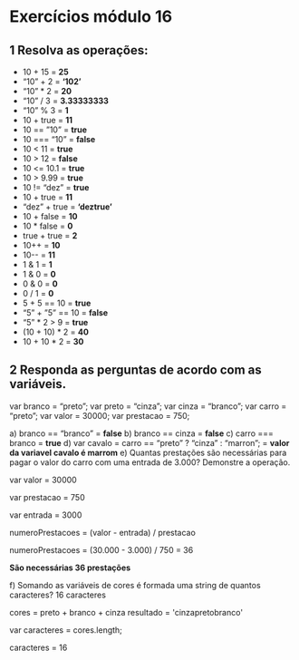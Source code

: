 # Exercícios módulo 16

## **1 Resolva as operações:**

-	10 + 15 = **25**
-	“10” + 2 = **‘102’**
-	“10” * 2 =  **20**
-	“10” / 3 =  **3.33333333**
-	“10” % 3 = **1**
-	10 + true = **11**
-	10 == ”10” =  **true**
-	10 === “10” = **false**
-	10 < 11 = **true**
-	10 > 12 =  **false**
-	10 <= 10.1 = **true**
-	10 > 9.99 =  **true**
-	10 != “dez” = **true**
-	10 + true =  **11** 
-	“dez” + true = **‘deztrue’**
-	10 + false =  **10**
-	10 * false =  **0**
-	true + true = **2**
-	10++ =   **10**
-	10-- = **11**
-	1 & 1 = **1**
-	1 & 0 = **0**
-	0 & 0 = **0**
-	0 / 1 = **0**
-	5 + 5 == 10 = **true**
-	“5” + ”5” == 10 =  **false**
-	“5” * 2 > 9 =  **true**
-	(10 + 10) * 2 = **40** 
-	10 + 10 * 2 = **30**



## **2 Responda as perguntas de acordo com as variáveis.**

var branco = “preto”;
var preto = “cinza”;
var cinza = “branco”;
var carro = “preto”;
var valor = 30000; 
var prestacao = 750;

a) branco == “branco” = **false**
b) branco == cinza = **false**
c) carro === branco = **true**
d) var cavalo = carro == “preto” ? “cinza” : “marron”; =  **valor da variavel cavalo é marrom**
e) Quantas prestações são necessárias para pagar o valor do carro com uma entrada
de 3.000? Demonstre a operação. 


var valor = 30000

var prestacao = 750

var entrada = 3000


numeroPrestacoes = (valor - entrada) / prestacao


numeroPrestacoes = (30.000 - 3.000) / 750 = 36

**São necessárias 36 prestações**

f) Somando as variáveis de cores é formada uma string de quantos caracteres?
16 caracteres

cores = preto + branco + cinza 
resultado = 'cinzapretobranco'

var caracteres = cores.length;

caracteres = 16

